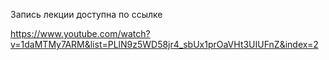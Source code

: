 Запись лекции доступна по ссылке

https://www.youtube.com/watch?v=1daMTMy7ARM&list=PLlN9z5WD58jr4_sbUx1prOaVHt3UIUFnZ&index=2